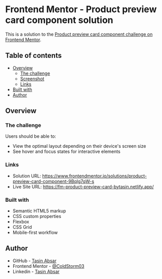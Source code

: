 # Frontend Mentor - Product preview card component solution

This is a solution to the [Product preview card component challenge on Frontend Mentor](https://www.frontendmentor.io/challenges/product-preview-card-component-GO7UmttRfa). 

## Table of contents

- [Overview](#overview)
  - [The challenge](#the-challenge)
  - [Screenshot](#screenshot)
  - [Links](#links)
- [Built with](#built-with)
- [Author](#author)

## Overview

### The challenge

Users should be able to:

- View the optimal layout depending on their device's screen size
- See hover and focus states for interactive elements

### Links

- Solution URL: https://www.frontendmentor.io/solutions/product-preview-card-component-9Bqlg7qW-s
- Live Site URL: https://fm-product-preview-card-bytasin.netlify.app/

### Built with

- Semantic HTML5 markup
- CSS custom properties
- Flexbox
- CSS Grid
- Mobile-first workflow

## Author

- GitHub - [Tasin Absar](https://github.com/ColdStorm03)
- Frontend Mentor - [@ColdStorm03](https://www.frontendmentor.io/profile/ColdStorm03)
- Linkedin - [Tasin Absar](https://www.linkedin.com/in/tasinabsar/)